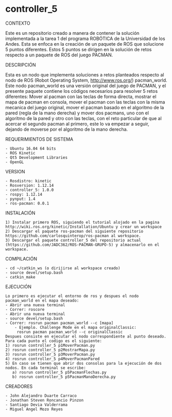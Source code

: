 # controller_5

CONTEXTO

Este es un repositorio creado a manera de contener la solución implementada a la tarea 1 del programa ROBÓTICA de la Universidad de los Andes. Esta se enfoca en la creación de un paquete de ROS que solucione 5 puntos diferentes. Estos 5 puntos se dirigen en la solución de retos respecto a un paquete de ROS del juego PACMAN.

DESCRIPCIÓN

Esta es un nodo que implementa soluciones a retos planteados respecto al nodo de ROS (Robot Operating System, http://www.ros.org/) pacman_world. Este nodo pacman_world es una versión original del juego de PACMAN, y el presente paquete contiene los códigos necesarios para resolver 5 retos diferentes: Mover al pacman con las teclas de forma directa, mostrar el mapa de pacman en consola, mover el pacman con las teclas con la misma mecanica del juego original, mover el pacman basado en el algoritmo de la pared (regla de la mano derecha) y mover dos pacmans, uno con el algoritmo de la pared y otro con las teclas, con el reto particular de que al acercar el segundo pacman al primero, este lo va empezar a seguir, dejando de moverse por el algoritmo de la mano derecha.

REQUERIMIENTOS DE SISTEMA

	- Ubuntu 16.04 64 bits
	- ROS Kinetic
	- Qt5 Development Libraries
	- OpenGL

VERSION

	- Rosdistro: kinetic
	- Rosversion: 1.12.14
	- controller_5: 1.0.0
	- rospy: 1.12.14
	- pynput: 1.4
	- ros-pacman: 0.0.1

INSTALACIÓN

	1) Instalar primero ROS, siguiendo el tutorial alojado en la pagina http://wiki.ros.org/kinetic/Installation/Ubuntu y crear un workspace
	2) Descargar el paquete ros-pacman del siguiente repositorio https://github.com/carlosquinterop/ros-pacman al workspace.
	3) Descargar el paquete controller_5 del repositorio actual (https://github.com/JADC362/ROS-PACMAN-GRUPO-5) y almacenarlo en el workspace. 
				
COMPILACIÓN

	- cd ~/catkin_ws (o dirijirse al workspace creado)
	- source devel/setup.bash
	- catkin_make
EJECUCIÓN

	Lo primero es ejecutar el entorno de ros y despues el nodo pacman_world en el mapa deseado:
	- Abrir una nueva terminal
	- Correr: roscore
	- Abrir una nueva terminal
	- source devel/setup.bash
	- Correr: rosrun pacman pacman_world --c [mapa]           		 
		- Ejemplo. Challenge Mode en el mapa originalClassic:
		 rosrun pacman pacman_world --c originalClassic
	Despues consiste en ejecutar el nodo correspondiente al punto deseado. Para cada punto el codigo es el siguiente:
	1) rosrun controller_5 p1MoverPacman.py
	2) rosrun controller_5 p2MostrarMapa.py
	3) rosrun controller_5 p3MoverPacman.py
	4) rosrun controller_5 p4MoverPacmanPared
	5) En caso se tienen que abrir dos consolas para la ejecución de dos nodos. En cada terminal se escribe:
	   a) rosrun controller_5 p5PacmanFlechas.py
	   b) rosrun controller_5 p5PacmanManoDerecha.py
	
CREADORES

	- John Alejandro Duarte Carraco
	- Jonathan Steven Roncancio Pinzon
	- Santiago Devia Valderrama
	- Miguel Angel Mozo Reyes
